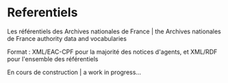 # Referentiels

Les référentiels des Archives nationales de France | the Archives nationales de France authority data and vocabularies

Format : XML/EAC-CPF pour la majorité des notices d'agents, et XML/RDF pour l'ensemble des référentiels

En cours de construction | a work in progress...

